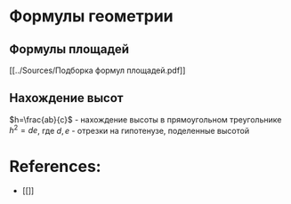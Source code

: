 # Формулы геометрии
## Формулы площадей
[[../Sources/Подборка формул площадей.pdf]]
## Нахождение высот
$h=\frac{ab}{c}$ - нахождение высоты в прямоугольном треугольнике
$h^2=de$, 
 где $d,e$ - отрезки на гипотенузе, поделенные высотой



# References:
- [[]]